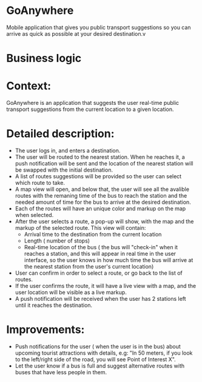 # GoAnywhere
 Mobile application that gives you public transport suggestions so you can arrive as quick as possible at your desired destination.v

 # Business logic

 # Context:
 GoAnywhere is an application that suggests the user real-time public transport suggestions from the current location to a given location.

 # Detailed description:
 - The user logs in, and enters a destination.
 - The user will be routed to the nearest station. When he reaches it, a push notification will be sent and the location of the nearest station will be       swapped with the initial destination. 
 - A list of routes suggestions will be provided so the user can select which route to take. 
 - A map view will open, and below that, the user will see all the avalible routes with the remaning time of the bus to reach the station and the needed       amount of time for the bus to arrive at the desired destination.
 - Each of the routes will have an unique color and markup on the map when selected. 
 - After the user selects a route, a pop-up will show, with the map and the markup of the selected route. This view will contain:
 	- Arrival time to the destination from the current location
 	- Length ( number of stops) 
 	- Real-time location of the bus ( the bus will "check-in" when it reaches a station, and this will appear in real time in the user interface, so the user     knows in how much time the bus will arrive at the nearest station from the user's current location)
 - User can confirm in order to select a route, or go back to the list of routes. 
 - If the user confirms the route, it will have a live view with a map, and the user location will be visible as a live markup.
 - A push notification will be received when the user has 2 stations left until it reaches the destination.

 # Improvements:
 - Push notifications for the user ( when the user is in the bus) about upcoming tourist attractions with details, e.g: "In 50 meters, if you look to the     left/right side of the road, you will see Point of Interest X".
 - Let the user know if a bus is full and suggest alternative routes with buses that have less people in them.